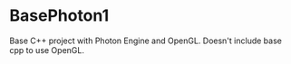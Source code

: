 # BasePhoton1
Base C++ project with Photon Engine and OpenGL. Doesn't include base cpp to use OpenGL.
